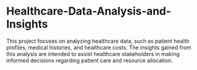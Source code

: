 # Healthcare-Data-Analysis-and-Insights
This project focuses on analyzing healthcare data, such as patient health profiles, medical histories, and healthcare costs. The insights gained from this analysis are intended to assist healthcare stakeholders in making informed decisions regarding patient care and resource allocation.

